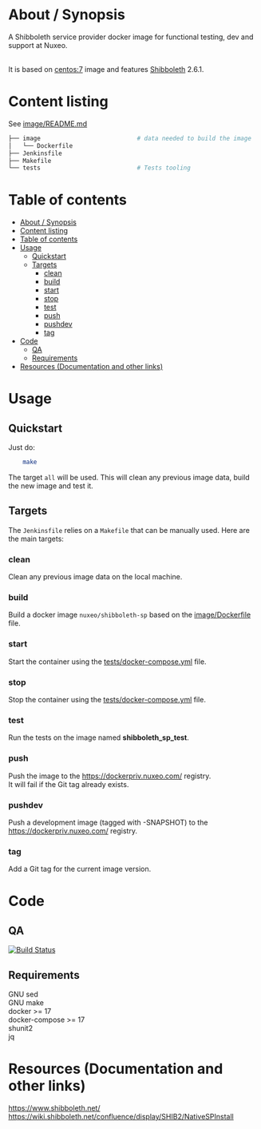 # About / Synopsis

A Shibboleth service provider docker image for functional testing, dev and support at Nuxeo.<br><br>

It is based on [centos:7](https://github.com/CentOS/sig-cloud-instance-images/blob/37e0a7f3d98ae875dac7ae1026e99c1c04524c62/docker/Dockerfile) image and features [Shibboleth](https://wiki.shibboleth.net/confluence/display/SHIB2/Home) 2.6.1.

# Content listing

See [image/README.md](image/README.md)

```bash
├── image                           # data needed to build the image
│   └── Dockerfile
├── Jenkinsfile
├── Makefile
└── tests                           # Tests tooling
```

# Table of contents

* [About / Synopsis](#about--synopsis)
* [Content listing](#content-listing)
* [Table of contents](#table-of-contents)
* [Usage](#usage)
  * [Quickstart](#quickstart)
  * [Targets](#targets)
     * [clean](#clean)
     * [build](#build)
     * [start](#start)
     * [stop](#stop)
     * [test](#test)
     * [push](#push)
     * [pushdev](#pushdev)
     * [tag](#tag)
* [Code](#code)
  * [QA](#qa)
  * [Requirements](#requirements)
* [Resources (Documentation and other links)](#resources-documentation-and-other-links)




# Usage

## Quickstart
Just do:
```bash
    make
```

The target `all` will be used. This will clean any previous image data, build the new image and test it.

## Targets

The `Jenkinsfile` relies on a `Makefile` that can be manually used. Here are the main targets:

### clean
Clean any previous image data on the local machine.

### build
Build a docker image `nuxeo/shibboleth-sp` based on the [image/Dockerfile](image/Dockerfile) file.

### start
Start the container using the [tests/docker-compose.yml](tests/docker-compose.yml) file.

### stop
Stop the container using the [tests/docker-compose.yml](tests/docker-compose.yml) file.

### test
Run the tests on the image named **shibboleth_sp_test**.

### push
Push the image to the https://dockerpriv.nuxeo.com/ registry.<br>
It will fail if the Git tag already exists.

### pushdev
Push a development image (tagged with <VERSION>-SNAPSHOT) to the https://dockerpriv.nuxeo.com/ registry.<br>

### tag
Add a Git tag for the current image version.

# Code
## QA

[![Build Status](https://qa.nuxeo.org/jenkins/buildStatus/icon?job=/Deploy/IT-nuxeo-tools-docker-shibboleth-sp)](https://qa.nuxeo.org/jenkins/job/Deploy/job/IT-nuxeo-tools-docker-shibboleth-sp/)

## Requirements

GNU sed  
GNU make  
docker >= 17  
docker-compose >= 17  
shunit2  
jq

# Resources (Documentation and other links)

https://www.shibboleth.net/  
https://wiki.shibboleth.net/confluence/display/SHIB2/NativeSPInstall